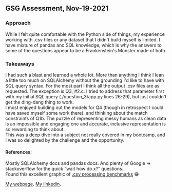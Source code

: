 ## GSG Assessment, Nov-19-2021

### Approach
While I felt quite comfortable with the Python side of things, my experience working with .csv files or any dataset that I didn't build myself is limited. I have mixture of pandas and SQL knowledge, which is why the answers to some of the questions appear to be a Frankenstein's Monster made of both.

### Takeaways
I had such a blast and learned a whole lot. More than anything I think I lean a little too much on SQLAlchemy without the grounding I'd like to have with SQL query syntax. For the most part I think all the output .csv files are as requested. The exception is Q3, #2.c. I tried to address that parameter first with my initial SQL query (./question_3/app.py lines 26-29), but just couldn't get the ding-dang thing to work.\
I most enjoyed building out the models for Q4 (though in retrospect I could have saved myself some work there), and thinking about the match constraints of Q1b. The puzzle of representing messy humans as clean data is an impossible and engaging one and accurate, inclusive representation is so rewarding to think about.\
This was a deep dive into a subject not really covered in my bootcamp, and I was so delighted by the challenge and the opportunity.

#### References:
Mostly SQLAlchemy docs and pandas docs. And plenty of Google -> stackoverflow for the quick “wait how do x?” questions.\
Found this excellent graphic of [.csv processing benchmarks](https://user-images.githubusercontent.com/1036561/50426108-8c828480-083a-11e9-9a4d-f2b36bc47d2a.png) :grin:

[My webpage](www.noamblanks.com).
[My linkedin](https://www.linkedin.com/in/noam-blanks/).



